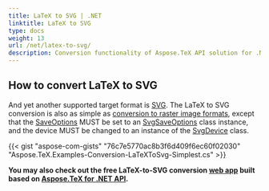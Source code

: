 ```yaml
---
title: LaTeX to SVG | .NET
linktitle: LaTeX to SVG
type: docs
weight: 13
url: /net/latex-to-svg/
description: Conversion functionality of Aspose.TeX API solution for .NET lets convert LaTeX files to SVG formats. Here are some code examples.
---
```


## **How to convert LaTeX to SVG**

And yet another supported target format is [SVG](https://ru.wikipedia.org/wiki/SVG). The LaTeX to SVG conversion is also as simple as [conversion to raster image formats](/tex/net/latex-to-image/), except that the [SaveOptions](https://reference.aspose.com/tex/net/aspose.tex/texoptions/saveoptions/) MUST be set to an [SvgSaveOptions](https://reference.aspose.com/tex/net/aspose.tex.presentation.svg/svgsaveoptions/) class instance, and the device MUST be changed to an instance of the [SvgDevice](https://reference.aspose.com/tex/net/aspose.tex.presentation.svg/svgdevice/) class.

{{< gist "aspose-com-gists" "76c7e5770ac8b3f6d409f6ec60f02030" "Aspose.TeX.Examples-Conversion-LaTeXToSvg-Simplest.cs" >}}

**You may also check out the free LaTeX-to-SVG conversion [web app](https://products.aspose.app/tex/conversion/latex-to-svg) built based on [Aspose.TeX for .NET API](https://products.aspose.com/tex/net/).**